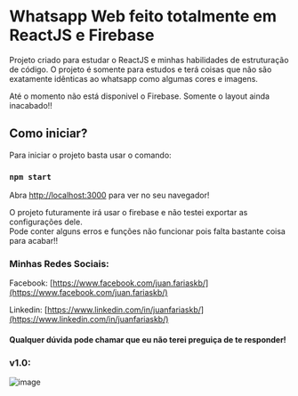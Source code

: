 # Whatsapp Web feito totalmente em ReactJS e Firebase

Projeto criado para estudar o ReactJS e minhas habilidades de estruturação de código.
O projeto é somente para estudos e terá coisas que não são exatamente idênticas ao whatsapp como algumas cores e imagens.

Até o momento não está disponivel o Firebase. Somente o layout ainda inacabado!!

## Como iniciar?

Para iniciar o projeto basta usar o comando:

### `npm start`

Abra [http://localhost:3000](http://localhost:3000) para ver no seu navegador!

O projeto futuramente irá usar o firebase e não testei exportar as configurações dele.\
Pode conter alguns erros e funções não funcionar pois falta bastante coisa para acabar!!



### Minhas Redes Sociais:

Facebook: [https://www.facebook.com/juan.fariaskb/](https://www.facebook.com/juan.fariaskb/)

Linkedin: [https://www.linkedin.com/in/juanfariaskb/](https://www.linkedin.com/in/juanfariaskb/)

#### Qualquer dúvida pode chamar que eu não terei preguiça de te responder!

### v1.0:
![image](https://user-images.githubusercontent.com/77401614/123021073-c4d29180-d3a9-11eb-8a3c-e229e9a61ca3.png)
